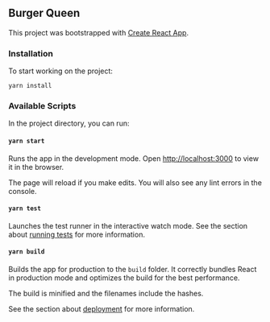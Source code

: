 ## Burger Queen

This project was bootstrapped with [Create React App](https://create-react-app.dev/).

### Installation

To start working on the project:

```
yarn install
```

### Available Scripts

In the project directory, you can run:

#### `yarn start`

Runs the app in the development mode. Open [http://localhost:3000](http://localhost:3000) to view it in the browser.

The page will reload if you make edits. You will also see any lint errors in the console.

#### `yarn test`

Launches the test runner in the interactive watch mode. See the section about [running tests](https://create-react-app.dev/docs/running-tests) for more information.

#### `yarn build`

Builds the app for production to the `build` folder. It correctly bundles React in production mode and optimizes the build for the best performance.

The build is minified and the filenames include the hashes.

See the section about [deployment](https://create-react-app.dev/docs/deployment) for more information.
